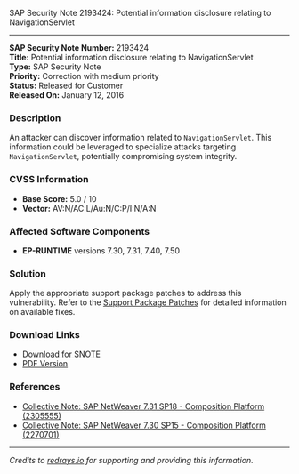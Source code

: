 SAP Security Note 2193424: Potential information disclosure relating to NavigationServlet

---

**SAP Security Note Number:** 2193424  
**Title:** Potential information disclosure relating to NavigationServlet  
**Type:** SAP Security Note  
**Priority:** Correction with medium priority  
**Status:** Released for Customer  
**Released On:** January 12, 2016  

### Description
An attacker can discover information related to `NavigationServlet`. This information could be leveraged to specialize attacks targeting `NavigationServlet`, potentially compromising system integrity.

### CVSS Information
- **Base Score:** 5.0 / 10
- **Vector:** AV:N/AC:L/Au:N/C:P/I:N/A:N

### Affected Software Components
- **EP-RUNTIME** versions 7.30, 7.31, 7.40, 7.50

### Solution
Apply the appropriate support package patches to address this vulnerability. Refer to the [Support Package Patches](https://me.sap.com/sap/support/swdc/notes?cvnr=73554900100200001467&support_package=SP000&patch_level=000000) for detailed information on available fixes.

### Download Links
- [Download for SNOTE](https://notesdownloads.sap.com/note/0040000018127412017)
- [PDF Version](https://me.sap.com/sap/support/sfm/notes/print/0002193424?language=en-US&token=DA8519634BA1B5E00474E1618E8A8A29)

### References
- [Collective Note: SAP NetWeaver 7.31 SP18 - Composition Platform (2305555)](https://me.sap.com/notes/2305555)
- [Collective Note: SAP NetWeaver 7.30 SP15 - Composition Platform (2270701)](https://me.sap.com/notes/2270701)

---

*Credits to [redrays.io](https://redrays.io) for supporting and providing this information.*